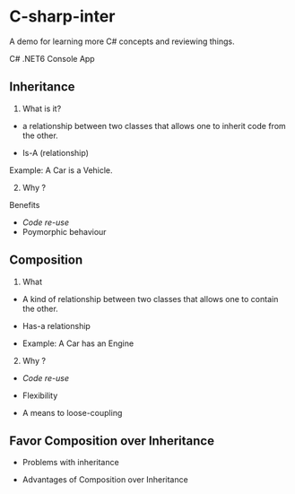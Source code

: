 # C-sharp-inter

A demo for learning more C# concepts and reviewing things. 

C# .NET6 Console App

##  Inheritance

1. What is it?

- a relationship between two classes that allows one to inherit code from the other.

- Is-A (relationship)

Example: A Car is a Vehicle.

2. Why ?

Benefits

 - *Code re-use*
 - Poymorphic behaviour


## Composition

1. What

- A kind of relationship between two classes that allows one to contain the other.

- Has-a relationship

- Example: A Car has an Engine

2. Why ?

- *Code re-use*

- Flexibility

- A means to loose-coupling

## Favor Composition over Inheritance

- Problems with inheritance

- Advantages of Composition over Inheritance